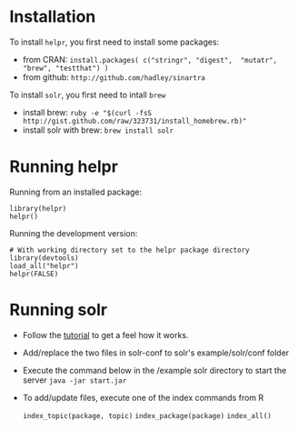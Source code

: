 # Installation

To install `helpr`, you first need to install some packages:

  * from CRAN: `install.packages( c("stringr", "digest",  "mutatr", "brew", "testthat") )`
  * from github: `http://github.com/hadley/sinartra`

To install `solr`, you first need to intall `brew`

  * install brew: `ruby -e "$(curl -fsS http://gist.github.com/raw/323731/install_homebrew.rb)"`
  * install solr with brew: `brew install solr`
  
# Running helpr

Running from an installed package:

    library(helpr)
    helpr()
  
Running the development version:

    # With working directory set to the helpr package directory
    library(devtools)
    load_all("helpr")
    helpr(FALSE)
    
# Running solr

  * Follow the [tutorial](http://lucene.apache.org/solr/tutorial.html) to get a feel how it works.
  * Add/replace the two files in solr-conf to solr's example/solr/conf folder
  * Execute the command below in the /example solr directory to start the server `java -jar start.jar`
  * To add/update files, execute one of the index commands from R

    `index_topic(package, topic)`
    `index_package(package)`
    `index_all()`

